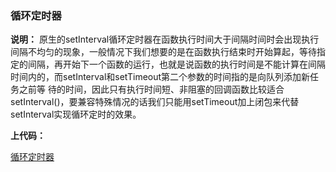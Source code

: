 ### 循环定时器

**说明：**
原生的setInterval循环定时器在函数执行时间大于间隔时间时会出现执行间隔不均匀的现象，一般情况下我们想要的是在函数执行结束时开始算起，等待指定的间隔，再开始下一个函数的运行，也就是说函数的执行时间是不能计算在间隔时间内的，而setInterval和setTimeout第二个参数的时间指的是向队列添加新任务之前等
待的时间，因此只有执行时间短、非阻塞的回调函数比较适合 setInterval()，要兼容特殊情况的话我们只能用setTimeout加上闭包来代替setInterval实现循环定时的效果。

**上代码：**

[循环定时器](./setInterval.js)

